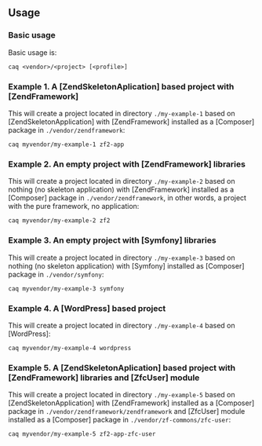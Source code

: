 Usage
--------------------------------------------------------------------------------

### Basic usage

Basic usage is:

~~~~
caq <vendor>/<project> [<profile>]
~~~~


### Example 1. A [ZendSkeletonAplication] based project with [ZendFramework] 

This will create a project located in directory `./my-example-1` based 
on [ZendSkeletonApplication] with [ZendFramework] installed as a [Composer]
package in `./vendor/zendframework`:

~~~~
caq myvendor/my-example-1 zf2-app
~~~~


### Example 2. An empty project with [ZendFramework] libraries

This will create a project located in directory `./my-example-2` based 
on nothing (no skeleton application) with [ZendFramework] installed as a
[Composer] package in `./vendor/zendframework`, in other words, a project
with the pure framework, no application:

~~~~
caq myvendor/my-example-2 zf2
~~~~


### Example 3. An empty project with [Symfony] libraries

This will create a project located in directory `./my-example-3` based 
on nothing (no skeleton application) with [Symfony] installed as [Composer] 
package in `./vendor/symfony`:

~~~~
caq myvendor/my-example-3 symfony
~~~~


### Example 4. A [WordPress] based project

This will create a project located in directory `./my-example-4` based 
on [WordPress]:

~~~~
caq myvendor/my-example-4 wordpress
~~~~


### Example 5. A [ZendSkeletonAplication] based project with [ZendFramework] libraries and [ZfcUser] module  

This will create a project located in directory `./my-example-5` based 
on [ZendSkeletonApplication] with [ZendFramework] installed as a [Composer]
package in `./vendor/zendframework/zendframework` and [ZfcUser] module installed
as a [Composer] package in `./vendor/zf-commons/zfc-user`:

~~~~
caq myvendor/my-example-5 zf2-app-zfc-user
~~~~


